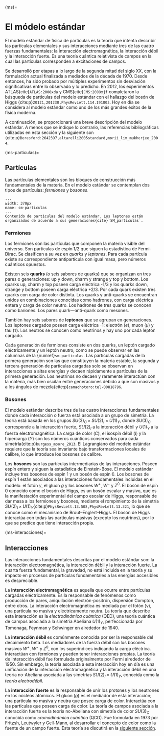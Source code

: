 (ms)=
# El módelo estándar

El modelo estándar de física de partículas es la teoría que intenta describir las partículas elementales y sus interacciones mediante tres de las cuatro fuerzas fundamentales: la interacción electromagnética, la interacción débil y la interacción fuerte. Es una teoría cuántica relativista de campos en la cual las partículas corresponden a excitaciones de campos.

Se desarrolló por etapas a lo largo de la segunda mitad del siglo XX, con la formulación actual finalizada a mediados de la década de 1970. Desde entonces, ha sido probado por múltiples experimentos sin desviación significativas entre lo observado y lo predicho. En 2012, los experimentos ATLAS{cite}`ATLAS:2008xda` y CMS{cite}`CMS:2008xjf` completaron la búsqueda de partículas del modelo estándar con el hallazgo del bosón de Higgs {cite:p}`20121,201230,PhysRevLett.114.191803`. Hoy en día se considera al modelo estándar como uno de los más grandes éxitos de la física moderna.

A continuación, se proporcionará una breve descripción del modelo estándar. A menos que se indique lo contrario, las referencias bibliográficas utilizadas en esta sección y la siguiente son {cite:p}`Beresford:2642397,altarelli2005standard,morii_lim_mukherjee_2004`. 

(ms-particulas)=
## Partículas 
Las partículas elementales son los bloques de construcción más fundamentales de la materia. En el modelo estándar se contemplan dos tipos de partículas: *fermiones* y *bosones*. 

```{figure} ./../../figuras/sm-particulas.png
---
width: 370px
name: sm-particulas
---
Contenido de partículas del modelo estándar. Los leptones están organizados de acuerdo a sus generaciones{cite}`SM_particulas`.
```
### Fermiones 
Los fermiones son las partículas que componen la materia visible del universo. Son partículas de espín 1/2 que siguen la estadística de Fermi-Dirac. Se clasifican a su vez en *quarks* y *leptones*. Para cada partícula existe su correspondiente antipartícula con igual masa, pero números cuánticos opuestos.

Existen seis **quarks** (o seis sabores de quarks) que se organizan en tres pares o generaciones: up y down, charm y strange y top y bottom. Los quarks up, charm y top poseen carga eléctrica -1/3 y los quarks down, strange y bottom poseen carga eléctrica +2/3. Por cada quark existen tres quarks con carga de color distinta. Los quarks y anti-quarks se encuentran unidos en combinaciones conocidas como hadrones, con carga eléctrica entera y carga de color neutro. Los hadrones de tres quarks se conocen como bariones. Los pares quark—anti-quark como mesones. 

También hay seis sabores de **leptones** que se agrupan en generaciones. Los leptones cargados poseen carga eléctrica -1: electrón ($e$), muon ($\mu$) y tau ($\tau$). Los neutros se conocen como neutrinos y hay uno por cada leptón cargado.

Cada generación de fermiones consiste en dos quarks, un leptón cargado eléctricamente y un leptón neutro, como se puede observar en las columnas de la {numref}`sm-particulas`. Las partículas cargadas de la primera generación son las que constituyen la materia estable, la segunda y tercera generación de partículas cargadas solo se observan en interacciones a altas energías y decaen rápidamente a partículas de la primera generación. Los neutrinos no decaen y raramente interactúan con la materia, más bien oscilan entre generaciones debido a que son masivos y a los ángulos de mezcla{cite:p}`camachotoro:tel-00818796`.
### Bosones
El modelo estándar describe tres de las cuatro interacciones fundamentales donde cada interacción o fuerza está asociada a un grupo de simetría. La teoría está basada en los grupos $SU(3)_C\times SU(2)_I\times U(1)_Y$, donde $SU(3)_C$ corresponde a la interacción fuerte, $SU(2)_I$ a la interacción débil y $U(1)_Y$ a la fuerza electromagnética. La carga de color ($C$), el isospín débil ($I$) y la hipercarga ($Y$) son los números cuánticos conservados para cada simetría{cite:p}`burgess_moore_2013`. El Lagrangiano del modelo estándar requiere que la teoría sea invariante bajo transformaciones locales de calibre, lo que introduce los bosones de calibre.

Los **bosones** son las partículas intermediarias de las interacciones. Poseen espín entero y siguen la estadística de Einstein-Bose. El modelo estándar incluye tres bosones de espín 1 y un bosón de espín 0. Los bosones de espín 1 están asociados a las interacciones fundamentales incluidas en el modelo: el fotón $\gamma$, el gluon $g$ y los bosones $W^+$, $W^-$ y $Z^0$. El bosón de espín 0 conocido como el bosón de Higgs, es un bosón escalar y masivo, que es la manifestación experimental del campo escalar de Higgs, responsable de dar masa a los fermiones y bosones, mediante el rompimiento de la simetría $SU(2)_I\times U(1)_Y${cite:p}`PhysRevLett.13.508,PhysRevLett.13.321`, lo que se conoce como el mecanismo de Brout–Englert–Higgs. El bosón de Higgs interactúa con todas las partículas masivas (excepto los neutrinos), por lo que se predice que tiene interacción propia. 

(ms-interacciones)=
## Interacciones
Las interacciones fundamentales descritas por el modelo estándar son: la interacción electromagnética, la interacción débil y la interacción fuerte. La cuarta fuerza fundamental, la gravedad, no está incluida en la teoría y su impacto en procesos de partículas fundamentales a las energías accesibles es despreciable.

La **interacción electromagnética** es aquella que ocurre entre partículas cargadas eléctricamente. Es la responsable de fenómenos como producción de pares, aniquilación electrón-positrón, dispersión Compton, entre otros. La interacción electromagnética es mediada por el fotón ($\gamma$), una partícula no masiva y eléctricamente neutra. La teoría que describe esta interacción es la *electrodinámica cuántica* (QED), una teoría cuántica de campos asociada a la simetría Abeliana $U(1)_Y$, perfeccionada por Tomonaga, Feynman y Schwinger en alrededor de 1940.

La **interacción débil** es comúnmente conocida por ser la responsable del decaimiento beta. Los mediadores de la fuerza débil son los bosones masivos $W^+$, $W^-$ y $Z^0$, con los superíndices indicando la carga eléctrica. Interactúan con fermiones y pueden tener interacciones propias. La teoría de interacción débil fue formulada originalmente por Fermi alrededor de 1950. Sin embargo, la teoría asociada a esta interacción hoy en día es una unificación de la interacción electromagnética y la interacción débil en una teoría no-Abeliana asociada a las simetrías $SU(2)_I\times U(1)_Y$, conocida como la *teoría electrodébil*.

La **interacción fuerte** es la responsable de unir los protones y los neutrones en los núcleos atómicos. El gluon ($g$) es el mediador de esta interacción; una partícula no masiva y neutra que posee carga de color. Interactúa con las partículas que poseen carga de color. La teoría de campos asociada a la interacción fuerte es la teoría no-Abeliana con simetría de color $SU(3)_C$ conocida como *cromodinámica cuántica* (QCD). Fue formulada en 1973 por Fritzsh, Leutwyler y Gell-Mann, al desarrollar el concepto de color como la fuente de un campo fuerte. Esta teoría se discutirá en la [siguiente sección](qcd).